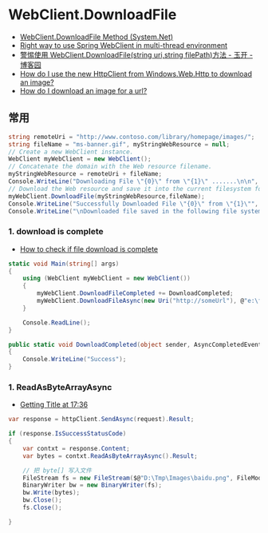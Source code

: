 # WebClient.DownloadFile

- [WebClient.DownloadFile Method (System.Net)](https://docs.microsoft.com/en-us/dotnet/api/system.net.webclient.downloadfile?view=netframework-4.8)
- [Right way to use Spring WebClient in multi-thread environment](https://stackoverflow.com/questions/49095366/right-way-to-use-spring-webclient-in-multi-thread-environment)
- [警惕使用 WebClient.DownloadFile(string uri,string filePath)方法 - 玉开 - 博客园](https://www.cnblogs.com/yukaizhao/archive/2008/08/05/webclient_downloadfile.html)
- [How do I use the new HttpClient from Windows.Web.Http to download an image?](https://stackoverflow.com/questions/26958829/how-do-i-use-the-new-httpclient-from-windows-web-http-to-download-an-image)
- [How do I download an image for a url?](https://social.msdn.microsoft.com/Forums/silverlight/en-US/7330aab3-91ee-473c-9910-d38f3be3a05b/how-do-i-download-an-image-for-a-url?forum=winappswithcsharp)

## 常用

```c#
string remoteUri = "http://www.contoso.com/library/homepage/images/";
string fileName = "ms-banner.gif", myStringWebResource = null;
// Create a new WebClient instance.
WebClient myWebClient = new WebClient();
// Concatenate the domain with the Web resource filename.
myStringWebResource = remoteUri + fileName;
Console.WriteLine("Downloading File \"{0}\" from \"{1}\" .......\n\n", fileName, myStringWebResource);
// Download the Web resource and save it into the current filesystem folder.
myWebClient.DownloadFile(myStringWebResource,fileName);
Console.WriteLine("Successfully Downloaded File \"{0}\" from \"{1}\"", fileName, myStringWebResource);
Console.WriteLine("\nDownloaded file saved in the following file system folder:\n\t" + Application.StartupPath);
```

### 1. download is complete

- [How to check if file download is complete](https://stackoverflow.com/questions/23188783/how-to-check-if-file-download-is-complete)

```c#
static void Main(string[] args)
{
    using (WebClient myWebClient = new WebClient())
    {
        myWebClient.DownloadFileCompleted += DownloadCompleted;
        myWebClient.DownloadFileAsync(new Uri("http://someUrl"), @"e:\file.mp3");
    }

    Console.ReadLine();
}

public static void DownloadCompleted(object sender, AsyncCompletedEventArgs e)
{
    Console.WriteLine("Success");
}
```

### 1. ReadAsByteArrayAsync

- [Getting Title at 17:36](https://docs.microsoft.com/en-us/dotnet/api/system.net.http.httpcontent.readasbytearrayasync?view=netcore-3.1)

```c#
var response = httpClient.SendAsync(request).Result;

if (response.IsSuccessStatusCode)
{
    var contxt = response.Content;
    var bytes = contxt.ReadAsByteArrayAsync().Result;

    // 把 byte[] 写入文件
    FileStream fs = new FileStream($@"D:\Tmp\Images\baidu.png", FileMode.Create);
    BinaryWriter bw = new BinaryWriter(fs);
    bw.Write(bytes);
    bw.Close();
    fs.Close();

}

```
